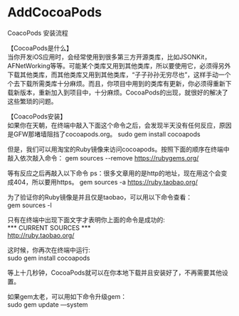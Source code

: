 # AddCocoaPods
CoacoPods 安装流程

【CocoaPods是什么】  
当你开发iOS应用时，会经常使用到很多第三方开源类库，比如JSONKit，AFNetWorking等等。可能某个类库又用到其他类库，所以要使用它，必须得另外下载其他类库，而其他类库又用到其他类库，“子子孙孙无穷尽也”，这样手动一个个去下载所需类库十分麻烦。而且，你项目中用到的类库有更新，你必须得重新下载新版本，重新加入到项目中，十分麻烦。CocoaPods的出现，就很好的解决了这些繁琐的问题。

【CoacoPods安装】  
如果你在天朝，在终端中敲入下面这个命令之后，会发现半天没有任何反应，原因是GFW那堵墙阻挡了cocoapods.org。
sudo gem install cocoapods

但是，我们可以用淘宝的Ruby镜像来访问cocoapods。按照下面的顺序在终端中敲入依次敲入命令：
gem sources --remove https://rubygems.org/  

等有反应之后再敲入以下命令   ps：很多文章用的是http的地址，现在用这个会变成404，所以要用https。
gem sources -a https://ruby.taobao.org/  

为了验证你的Ruby镜像是并且仅是taobao，可以用以下命令查看：  
gem sources -l  

只有在终端中出现下面文字才表明你上面的命令是成功的:    
*** CURRENT SOURCES ***  
http://ruby.taobao.org/  

这时候，你再次在终端中运行:  
sudo gem install cocoapods  

等上十几秒钟，CocoaPods就可以在你本地下载并且安装好了，不再需要其他设置。  

如果gem太老，可以用如下命令升级gem：  
sudo gem update —system
